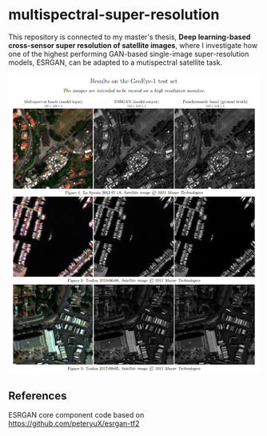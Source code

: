 # multispectral-super-resolution
This repository is connected to my master's thesis, __Deep learning-based cross-sensor super resolution of
satellite images__, where I investigate how one of the highest performing GAN-based single-image super-resolution models, ESRGAN, can be adapted to a mutispectral satellite task.

![results](./figures/results_front_page.png)

## References
ESRGAN core component code based on https://github.com/peteryuX/esrgan-tf2
